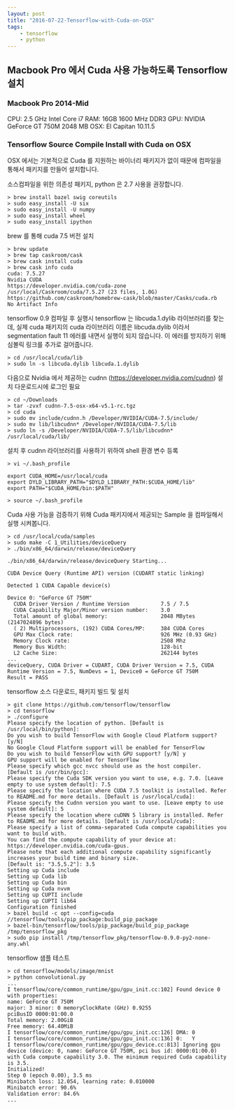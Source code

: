 ```yaml
---
layout: post
title: "2016-07-22-Tensorflow-with-Cuda-on-OSX"
tags:
    - tensorflow
    - python
---
```


## Macbook Pro 에서 Cuda 사용 가능하도록 Tensorflow 설치

### Macbook Pro 2014-Mid
CPU: 2.5 GHz Intel Core i7
RAM: 16GB 1600 MHz DDR3
GPU: NVIDIA GeForce GT 750M 2048 MB
OSX: El Capitan 10.11.5

### Tensorflow Source Compile Install with Cuda on OSX
OSX 에서는 기본적으로 Cuda 를 지원하는 바이너리 패키지가 없이 때문에 컴파일을 통해서 패키지를 만들어 설치합니다.

소스컴파일을 위한 의존성 패키지, python 은 2.7 사용을 권장합니다.
```
> brew install bazel swig coreutils
> sudo easy_install -U six
> sudo easy_install -U numpy
> sudo easy_install wheel
> sudo easy_install ipython
```

brew 를 통해 cuda 7.5 버전 설치

```
> brew update
> brew tap caskroom/cask
> brew cask install cuda
> brew cask info cuda
cuda: 7.5.27
Nvidia CUDA
https://developer.nvidia.com/cuda-zone
/usr/local/Caskroom/cuda/7.5.27 (23 files, 1.0G)
https://github.com/caskroom/homebrew-cask/blob/master/Casks/cuda.rb
No Artifact Info
```

tensorflow 0.9 컴파일 후 실행시 tensorflow 는 libcuda.1.dylib 라이브러리를 찾는데, 실제 cuda 패키지의 cuda 라이브러리 이름은 libcuda.dylib 이라서 segmentation fault 11 에러를 내면서 실행이 되지 않습니다. 이 에러를 방지하기 위해 심볼릭 링크를 추가로 걸어줍니다.

```
> cd /usr/local/cuda/lib
> sudo ln -s libcuda.dylib libcuda.1.dylib
```

다음으로 Nvidia 에서 제공하는 cudnn (https://developer.nvidia.com/cudnn) 설치
다운로드시에 로그인 필요

```
> cd ~/Downloads
> tar -zvxf cudnn-7.5-osx-x64-v5.1-rc.tgz
> cd cuda
> sudo mv include/cudnn.h /Developer/NVIDIA/CUDA-7.5/include/
> sudo mv lib/libcudnn* /Developer/NVIDIA/CUDA-7.5/lib
> sudo ln -s /Developer/NVIDIA/CUDA-7.5/lib/libcudnn* /usr/local/cuda/lib/
```

설치 후 cudnn 라이브러리를 사용하기 위하여 shell 환경 변수 등록

```
> vi ~/.bash_profile

export CUDA_HOME=/usr/local/cuda
export DYLD_LIBRARY_PATH="$DYLD_LIBRARY_PATH:$CUDA_HOME/lib"
export PATH="$CUDA_HOME/bin:$PATH"

> source ~/.bash_profile
```

Cuda 사용 가능을 검증하기 위해 Cuda 패키지에서 제공되는 Sample 을 컴파일해서 실행 시켜봅니다.

```
> cd /usr/local/cuda/samples
> sudo make -C 1_Utilities/deviceQuery
> ./bin/x86_64/darwin/release/deviceQuery

./bin/x86_64/darwin/release/deviceQuery Starting...

CUDA Device Query (Runtime API) version (CUDART static linking)

Detected 1 CUDA Capable device(s)

Device 0: "GeForce GT 750M"
  CUDA Driver Version / Runtime Version          7.5 / 7.5
  CUDA Capability Major/Minor version number:    3.0
  Total amount of global memory:                 2048 MBytes (2147024896 bytes)
  ( 2) Multiprocessors, (192) CUDA Cores/MP:     384 CUDA Cores
  GPU Max Clock rate:                            926 MHz (0.93 GHz)
  Memory Clock rate:                             2508 Mhz
  Memory Bus Width:                              128-bit
  L2 Cache Size:                                 262144 bytes
...
deviceQuery, CUDA Driver = CUDART, CUDA Driver Version = 7.5, CUDA Runtime Version = 7.5, NumDevs = 1, Device0 = GeForce GT 750M
Result = PASS
```

tensorflow 소스 다운로드, 패키지 빌드 및 설치

```
> git clone https://github.com/tensorflow/tensorflow
> cd tensorflow
> ./configure
Please specify the location of python. [Default is /usr/local/bin/python]:
Do you wish to build TensorFlow with Google Cloud Platform support? [y/N]
No Google Cloud Platform support will be enabled for TensorFlow
Do you wish to build TensorFlow with GPU support? [y/N] y
GPU support will be enabled for TensorFlow
Please specify which gcc nvcc should use as the host compiler. [Default is /usr/bin/gcc]:
Please specify the Cuda SDK version you want to use, e.g. 7.0. [Leave empty to use system default]: 7.5
Please specify the location where CUDA 7.5 toolkit is installed. Refer to README.md for more details. [Default is /usr/local/cuda]:
Please specify the Cudnn version you want to use. [Leave empty to use system default]: 5
Please specify the location where cuDNN 5 library is installed. Refer to README.md for more details. [Default is /usr/local/cuda]:
Please specify a list of comma-separated Cuda compute capabilities you want to build with.
You can find the compute capability of your device at: https://developer.nvidia.com/cuda-gpus.
Please note that each additional compute capability significantly increases your build time and binary size.
[Default is: "3.5,5.2"]: 3.5
Setting up Cuda include
Setting up Cuda lib
Setting up Cuda bin
Setting up Cuda nvvm
Setting up CUPTI include
Setting up CUPTI lib64
Configuration finished
> bazel build -c opt --config=cuda //tensorflow/tools/pip_package:build_pip_package
> bazel-bin/tensorflow/tools/pip_package/build_pip_package /tmp/tensorflow_pkg
> sudo pip install /tmp/tensorflow_pkg/tensorflow-0.9.0-py2-none-any.whl
```

tensorflow 샘플 테스트

```
> cd tensorflow/models/image/mnist
> python convolutional.py
...
I tensorflow/core/common_runtime/gpu/gpu_init.cc:102] Found device 0 with properties:
name: GeForce GT 750M
major: 3 minor: 0 memoryClockRate (GHz) 0.9255
pciBusID 0000:01:00.0
Total memory: 2.00GiB
Free memory: 64.40MiB
I tensorflow/core/common_runtime/gpu/gpu_init.cc:126] DMA: 0
I tensorflow/core/common_runtime/gpu/gpu_init.cc:136] 0:   Y
I tensorflow/core/common_runtime/gpu/gpu_device.cc:813] Ignoring gpu device (device: 0, name: GeForce GT 750M, pci bus id: 0000:01:00.0) with Cuda compute capability 3.0. The minimum required Cuda capability is 3.5.
Initialized!
Step 0 (epoch 0.00), 3.5 ms
Minibatch loss: 12.054, learning rate: 0.010000
Minibatch error: 90.6%
Validation error: 84.6%
...
```
